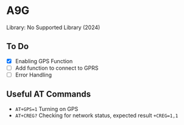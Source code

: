 # A9G

Library: No Supported Library (2024)

## To Do

- [x] Enabling GPS Function
- [ ] Add function to connect to GPRS
- [ ] Error Handling

## Useful AT Commands

- `AT+GPS=1` Turning on GPS
- `AT+CREG?` Checking for network status, expected result `+CREG=1,1`
